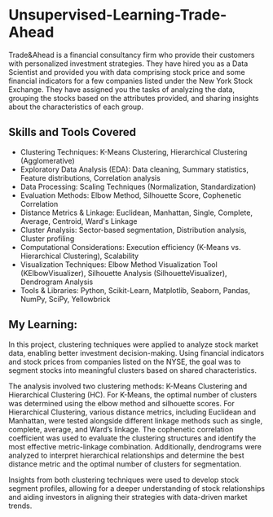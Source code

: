 # Unsupervised-Learning-Trade-Ahead  

Trade&Ahead is a financial consultancy firm who provide their customers with personalized investment strategies. They have hired you as a Data Scientist and provided you with data comprising stock price and some financial indicators for a few companies listed under the New York Stock Exchange. They have assigned you the tasks of analyzing the data, grouping the stocks based on the attributes provided, and sharing insights about the characteristics of each group.

## Skills and Tools Covered
* Clustering Techniques: K-Means Clustering, Hierarchical Clustering (Agglomerative)
* Exploratory Data Analysis (EDA): Data cleaning, Summary statistics, Feature distributions, Correlation analysis
* Data Processing: Scaling Techniques (Normalization, Standardization)
* Evaluation Methods: Elbow Method, Silhouette Score, Cophenetic Correlation
* Distance Metrics & Linkage: Euclidean, Manhattan, Single, Complete, Average, Centroid, Ward's Linkage
* Cluster Analysis: Sector-based segmentation, Distribution analysis, Cluster profiling
* Computational Considerations: Execution efficiency (K-Means vs. Hierarchical Clustering), Scalability
* Visualization Techniques: Elbow Method Visualization Tool (KElbowVisualizer), Silhouette Analysis (SilhouetteVisualizer), Dendrogram Analysis
* Tools & Libraries: Python, Scikit-Learn, Matplotlib, Seaborn, Pandas, NumPy, SciPy, Yellowbrick

## My Learning:
In this project, clustering techniques were applied to analyze stock market data, enabling better investment decision-making. Using financial indicators and stock prices from companies listed on the NYSE, the goal was to segment stocks into meaningful clusters based on shared characteristics.

The analysis involved two clustering methods: K-Means Clustering and Hierarchical Clustering (HC). For K-Means, the optimal number of clusters was determined using the elbow method and silhouette scores. For Hierarchical Clustering, various distance metrics, including Euclidean and Manhattan, were tested alongside different linkage methods such as single, complete, average, and Ward’s linkage. The cophenetic correlation coefficient was used to evaluate the clustering structures and identify the most effective metric-linkage combination. Additionally, dendrograms were analyzed to interpret hierarchical relationships and determine the best distance metric and the optimal number of clusters for segmentation.

Insights from both clustering techniques were used to develop stock segment profiles, allowing for a deeper understanding of stock relationships and aiding investors in aligning their strategies with data-driven market trends.
